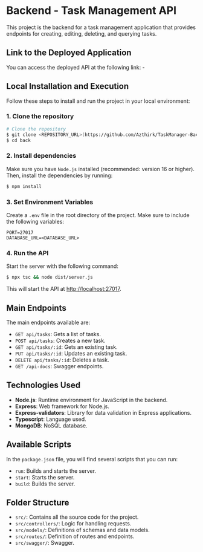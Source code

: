 # Backend - Task Management API

This project is the backend for a task management application that provides endpoints for creating, editing, deleting, and querying tasks.

## Link to the Deployed Application
You can access the deployed API at the following link: -

## Local Installation and Execution

Follow these steps to install and run the project in your local environment:

### 1. Clone the repository
```bash
# Clone the repository
$ git clone <REPOSITORY_URL>(https://github.com/Azthirk/TaskManager-Back.git)
$ cd back
```

### 2. Install dependencies
Make sure you have `Node.js` installed (recommended: version 16 or higher). Then, install the dependencies by running:
```bash
$ npm install
```

### 3. Set Environment Variables
Create a `.env` file in the root directory of the project. Make sure to include the following variables:
```
PORT=27017
DATABASE_URL=<DATABASE_URL>
```

### 4. Run the API
Start the server with the following command:
```bash
$ npx tsc && node dist/server.js
```
This will start the API at [http://localhost:27017](http://localhost:27017).

## Main Endpoints
The main endpoints available are:
- `GET api/tasks`: Gets a list of tasks.
- `POST api/tasks`: Creates a new task.
- `GET api/tasks/:id`: Gets an existing task.
- `PUT api/tasks/:id`: Updates an existing task.
- `DELETE api/tasks/:id`: Deletes a task.
- `GET /api-docs`: Swagger endpoints.

## Technologies Used
- **Node.js**: Runtime environment for JavaScript in the backend.
- **Express**: Web framework for Node.js.
- **Express-validators**: Library for data validation in Express applications.
- **Typescript**: Language used.
- **MongoDB**: NoSQL database.

## Available Scripts
In the `package.json` file, you will find several scripts that you can run:
- `run`: Builds and starts the server.
- `start`: Starts the server.
- `build`: Builds the server.

## Folder Structure
- `src/`: Contains all the source code for the project.
-   `src/controllers/`: Logic for handling requests.
-   `src/models/`: Definitions of schemas and data models.
-   `src/routes/`: Definition of routes and endpoints.
-   `src/swagger/`: Swagger.